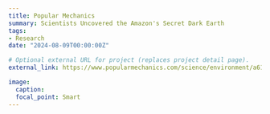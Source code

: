```yaml
---
title: Popular Mechanics
summary: Scientists Uncovered the Amazon's Secret Dark Earth
tags:
- Research
date: "2024-08-09T00:00:00Z"

# Optional external URL for project (replaces project detail page).
external_link: https://www.popularmechanics.com/science/environment/a61817667/scientists-find-amazon-dark-earth/

image:
  caption:
  focal_point: Smart
---
```


